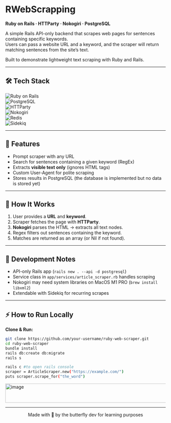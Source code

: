 # RWebScrapping

**Ruby on Rails · HTTParty · Nokogiri · PostgreSQL**

A simple Rails API-only backend that scrapes web pages for sentences containing specific keywords.  
Users can pass a website URL and a keyword, and the scraper will return matching sentences from the site’s text.

Built to demonstrate lightweight text scraping with Ruby and Rails.

---

## 🛠️ Tech Stack

![Ruby on Rails](https://img.shields.io/badge/Rails-CC0000?style=for-the-badge&logo=rubyonrails&logoColor=white)  
![PostgreSQL](https://img.shields.io/badge/PostgreSQL-336791?style=for-the-badge&logo=postgresql&logoColor=white)  
![HTTParty](https://img.shields.io/badge/HTTParty-FF69B4?style=for-the-badge&logo=ruby&logoColor=white)  
![Nokogiri](https://img.shields.io/badge/Nokogiri-FF4500?style=for-the-badge&logo=ruby&logoColor=white)  
![Redis](https://img.shields.io/badge/Redis-D82C20?style=for-the-badge&logo=redis&logoColor=white)  
![Sidekiq](https://img.shields.io/badge/Sidekiq-FF0000?style=for-the-badge&logo=ruby&logoColor=white)

---

## 🚀 Features

- Prompt scraper with any URL
- Search for sentences containing a given keyword (RegEx)
- Extracts **visible text only** (ignores HTML tags)
- Custom User-Agent for polite scraping
- Stores results in PostgreSQL (the database is implemented but no data is stored yet)

---

## 🧠 How It Works

1. User provides a **URL** and **keyword**.
2. Scraper fetches the page with **HTTParty**.
3. **Nokogiri** parses the HTML → extracts all text nodes.
4. Regex filters out sentences containing the keyword.
5. Matches are returned as an array (or Nil if not found).

---

## 🧪 Development Notes

- API-only Rails app (`rails new . --api -d postgresql`)
- Service class in `app/services/article_scraper.rb` handles scraping
- Nokogiri may need system libraries on MacOS M1 PRO (`brew install libxml2`)
- Extendable with Sidekiq for recurring scrapes

---

## ⚡ How to Run Locally

**Clone & Run:**

```bash
git clone https://github.com/your-username/ruby-web-scraper.git
cd ruby-web-scraper
bundle install
rails db:create db:migrate
rails s

rails c #to open rails console
scraper = ArticleScraper.new("https://example.com/")
puts scraper.scrape_for("the_word")

```
<img width="1140" height="60" alt="image" src="https://github.com/user-attachments/assets/7b1f8df5-055e-40a9-b407-3635cd53b46b" />


<hr/>
<div align="center"> Made with 💜 by the butterfly dev for learning purposes </div>
